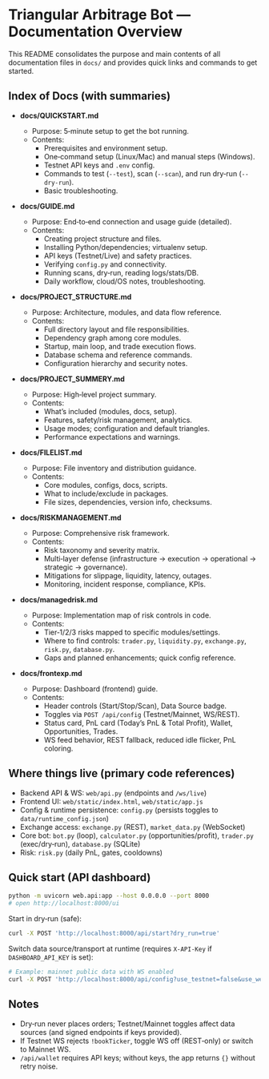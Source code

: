 # Triangular Arbitrage Bot — Documentation Overview

This README consolidates the purpose and main contents of all documentation files in `docs/` and provides quick links and commands to get started.

## Index of Docs (with summaries)

- **docs/QUICKSTART.md**
  - Purpose: 5‑minute setup to get the bot running.
  - Contents:
    - Prerequisites and environment setup.
    - One‑command setup (Linux/Mac) and manual steps (Windows).
    - Testnet API keys and `.env` config.
    - Commands to test (`--test`), scan (`--scan`), and run dry‑run (`--dry-run`).
    - Basic troubleshooting.

- **docs/GUIDE.md**
  - Purpose: End‑to‑end connection and usage guide (detailed).
  - Contents:
    - Creating project structure and files.
    - Installing Python/dependencies; virtualenv setup.
    - API keys (Testnet/Live) and safety practices.
    - Verifying `config.py` and connectivity.
    - Running scans, dry‑run, reading logs/stats/DB.
    - Daily workflow, cloud/OS notes, troubleshooting.

- **docs/PROJECT_STRUCTURE.md**
  - Purpose: Architecture, modules, and data flow reference.
  - Contents:
    - Full directory layout and file responsibilities.
    - Dependency graph among core modules.
    - Startup, main loop, and trade execution flows.
    - Database schema and reference commands.
    - Configuration hierarchy and security notes.

- **docs/PROJECT_SUMMERY.md**
  - Purpose: High‑level project summary.
  - Contents:
    - What’s included (modules, docs, setup).
    - Features, safety/risk management, analytics.
    - Usage modes; configuration and default triangles.
    - Performance expectations and warnings.

- **docs/FILELIST.md**
  - Purpose: File inventory and distribution guidance.
  - Contents:
    - Core modules, configs, docs, scripts.
    - What to include/exclude in packages.
    - File sizes, dependencies, version info, checksums.

- **docs/RISKMANAGEMENT.md**
  - Purpose: Comprehensive risk framework.
  - Contents:
    - Risk taxonomy and severity matrix.
    - Multi‑layer defense (infrastructure → execution → operational → strategic → governance).
    - Mitigations for slippage, liquidity, latency, outages.
    - Monitoring, incident response, compliance, KPIs.

- **docs/managedrisk.md**
  - Purpose: Implementation map of risk controls in code.
  - Contents:
    - Tier‑1/2/3 risks mapped to specific modules/settings.
    - Where to find controls: `trader.py`, `liquidity.py`, `exchange.py`, `risk.py`, `database.py`.
    - Gaps and planned enhancements; quick config reference.

- **docs/frontexp.md**
  - Purpose: Dashboard (frontend) guide.
  - Contents:
    - Header controls (Start/Stop/Scan), Data Source badge.
    - Toggles via `POST /api/config` (Testnet/Mainnet, WS/REST).
    - Status card, PnL card (Today’s PnL & Total Profit), Wallet, Opportunities, Trades.
    - WS feed behavior, REST fallback, reduced idle flicker, PnL coloring.

## Where things live (primary code references)

- Backend API & WS: `web/api.py` (endpoints and `/ws/live`)
- Frontend UI: `web/static/index.html`, `web/static/app.js`
- Config & runtime persistence: `config.py` (persists toggles to `data/runtime_config.json`)
- Exchange access: `exchange.py` (REST), `market_data.py` (WebSocket)
- Core bot: `bot.py` (loop), `calculator.py` (opportunities/profit), `trader.py` (exec/dry‑run), `database.py` (SQLite)
- Risk: `risk.py` (daily PnL, gates, cooldowns)

## Quick start (API dashboard)

```bash
python -m uvicorn web.api:app --host 0.0.0.0 --port 8000
# open http://localhost:8000/ui
```

Start in dry‑run (safe):
```bash
curl -X POST 'http://localhost:8000/api/start?dry_run=true'
```

Switch data source/transport at runtime (requires `X-API-Key` if `DASHBOARD_API_KEY` is set):
```bash
# Example: mainnet public data with WS enabled
curl -X POST 'http://localhost:8000/api/config?use_testnet=false&use_websocket=true'
```

## Notes

- Dry‑run never places orders; Testnet/Mainnet toggles affect data sources (and signed endpoints if keys provided).
- If Testnet WS rejects `!bookTicker`, toggle WS off (REST‑only) or switch to Mainnet WS.
- `/api/wallet` requires API keys; without keys, the app returns `{}` without retry noise.
